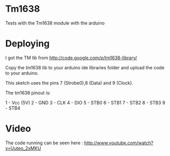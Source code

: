 Tm1638
======

Tests with the Tm1638 module with the arduino


Deploying
======

I got the TM lib from http://code.google.com/p/tm1638-library/

Copy the tm1638 lib to your arduino ide libraries folder and upload the code to your arduino.

This sketch uses the pins 7 (Strobe0),8 (Data) and 9 (Clock).

The tm1638 pinout is:

1 - Vcc (5V)
2 - GND
3 - CLK
4 - DIO
5 - STB0
6 - STB1
7 - STB2
8 - STB3
9 - STB4


Video
======

The code running can be seen here : http://www.youtube.com/watch?v=Uuteo_2xMKU